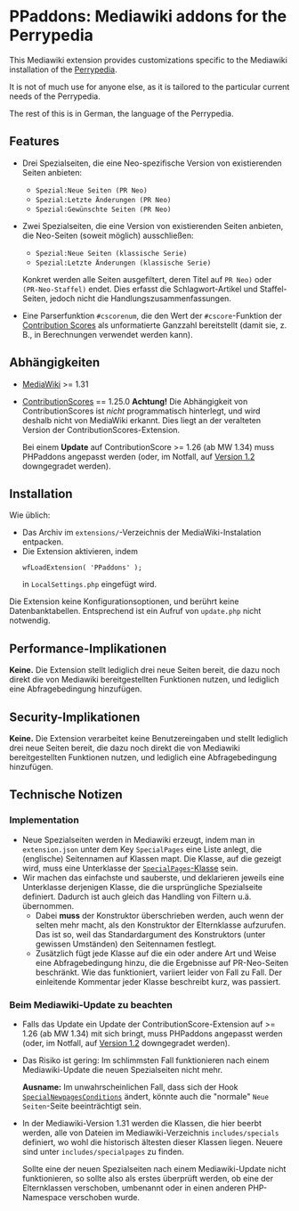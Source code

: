 # PPaddons: Mediawiki addons for the Perrypedia

This Mediawiki extension provides customizations specific to the Mediawiki installation of the [Perrypedia](http://www.perrypedia.proc).

It is not of much use for anyone else, as it is tailored to the particular current needs of the Perrypedia.

The rest of this is in German, the language of the Perrypedia.

## Features

* Drei Spezialseiten, die eine Neo-spezifische Version von existierenden Seiten anbieten:
  * `Spezial:Neue Seiten (PR Neo)`
  * `Spezial:Letzte Änderungen (PR Neo)`
  * `Spezial:Gewünschte Seiten (PR Neo)`

* Zwei Spezialseiten, die eine Version von existierenden Seiten anbieten, die Neo-Seiten (soweit möglich) ausschließen:
  * `Spezial:Neue Seiten (klassische Serie)`
  * `Spezial:Letzte Änderungen (klassische Serie)`

  Konkret werden alle Seiten ausgefiltert, deren Titel auf `PR Neo)` oder `(PR-Neo-Staffel)` endet. Dies erfasst die Schlagwort-Artikel und Staffel-Seiten, jedoch nicht die Handlungszusammenfassungen.

* Eine Parserfunktion `#cscorenum`, die den Wert der `#cscore`-Funktion
  der [Contribution Scores](https://www.mediawiki.org/wiki/Extension:Contribution_Scores) als unformatierte Ganzzahl bereitstellt
  (damit sie, z. B., in Berechnungen verwendet werden kann).

## Abhängigkeiten

* [MediaWiki](https://www.mediawiki.org) >= 1.31
* [ContributionScores](https://www.mediawiki.org/wiki/Extension:Contribution_Scores) == 1.25.0
   **Achtung!** Die Abhängigkeit von ContributionScores ist *nicht* programmatisch hinterlegt, und wird deshalb nicht von MediaWiki
   erkannt. Dies liegt an der veralteten Version der 
   ContributionScores-Extension.
   
   Bei einem **Update** auf ContributionScore >= 1.26 (ab MW 1.34) muss
   PHPaddons angepasst werden (oder, im Notfall, auf [Version 1.2](https://github.com/larsjuergenson/PPaddons/releases/tag/v1.2) downgegradet werden).

## Installation

Wie üblich:

* Das Archiv im `extensions/`-Verzeichnis der MediaWiki-Instalation entpacken.
* Die Extension aktivieren, indem 
  ```
  wfLoadExtension( 'PPaddons' );
  ```
  in `LocalSettings.php` eingefügt wird.

Die Extension keine Konfigurationsoptionen, und berührt keine Datenbanktabellen. Entsprechend ist ein Aufruf von `update.php` nicht notwendig.

## Performance-Implikationen

**Keine.** Die Extension stellt lediglich drei neue Seiten bereit, die dazu noch direkt die von Mediawiki bereitgestellten Funktionen nutzen, und lediglich eine Abfragebedingung hinzufügen.

## Security-Implikationen

**Keine.** Die Extension verarbeitet keine Benutzereingaben und stellt lediglich drei neue Seiten bereit, die dazu noch direkt die von Mediawiki bereitgestellten Funktionen nutzen, und lediglich eine Abfragebedingung hinzufügen.

## Technische Notizen

### Implementation

* Neue Spezialseiten werden in Mediawiki erzeugt, indem man in `extension.json` unter dem Key 
 `SpecialPages` eine Liste anlegt, die (englische) Seitennamen auf Klassen mapt. Die Klasse,
 auf die gezeigt wird, muss eine Unterklasse der [`SpecialPages`-Klasse](https://doc.wikimedia.org/mediawiki-core/master/php/classSpecialPage.html) sein.
* Wir machen das einfachste und sauberste, und deklarieren jeweils eine Unterklasse 
  derjenigen Klasse, die die ursprüngliche Spezialseite definiert. Dadurch ist auch 
  gleich das Handling von Filtern u.ä. übernommen.
  * Dabei **muss** der Konstruktor überschrieben werden, auch wenn der selten mehr macht, 
    als den Konstruktor der Elternklasse aufzurufen. Das ist so, weil das 
    Standardargument des Konstruktors (unter gewissen Umständen) den Seitennamen 
    festlegt.
  * Zusätzlich fügt jede Klasse auf die ein oder andere Art und Weise eine 
    Abfragebedingung hinzu, die die Ergebnisse auf PR-Neo-Seiten beschränkt. Wie 
    das funktioniert, variiert leider von Fall zu Fall. Der einleitende Kommentar 
    jeder Klasse beschreibt kurz, was passiert.

### Beim Mediawiki-Update zu beachten

*  Falls das Update ein Update der ContributionScore-Extension auf >= 1.26 
   (ab MW 1.34) mit sich bringt, muss
   PHPaddons angepasst werden (oder, im Notfall, auf [Version 1.2](https://github.com/larsjuergenson/PPaddons/releases/tag/v1.2) downgegradet werden).

* Das Risiko ist gering: Im schlimmsten Fall funktionieren nach einem Mediawiki-Update 
  die neuen Spezialseiten nicht mehr. 
  
  **Ausname:** Im unwahrscheinlichen Fall, dass sich der Hook [`SpecialNewpagesConditions`](https://www.mediawiki.org/wiki/Manual:Hooks/SpecialNewpagesConditions) ändert, könnte auch die "normale" `Neue Seiten`-Seite beeinträchtigt sein.

* In der Mediawiki-Version 1.31 werden die Klassen, die hier beerbt werden, alle von Dateien im Mediawiki-Verzeichnis `includes/specials` definiert, wo wohl die historisch ältesten dieser Klassen liegen. Neuere sind unter `includes/specialpages` zu finden.

  Sollte eine der neuen Spezialseiten nach einem Mediawiki-Update nicht funktionieren, so sollte also als erstes überprüft werden, ob eine der Elternklassen verschoben, umbenannt oder in einen anderen PHP-Namespace verschoben wurde.
